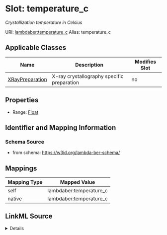 

# Slot: temperature_c 


_Crystallization temperature in Celsius_





URI: [lambdaber:temperature_c](https://w3id.org/lambda-ber-schema/temperature_c)
Alias: temperature_c

<!-- no inheritance hierarchy -->





## Applicable Classes

| Name | Description | Modifies Slot |
| --- | --- | --- |
| [XRayPreparation](XRayPreparation.md) | X-ray crystallography specific preparation |  no  |






## Properties

* Range: [Float](Float.md)




## Identifier and Mapping Information






### Schema Source


* from schema: https://w3id.org/lambda-ber-schema/




## Mappings

| Mapping Type | Mapped Value |
| ---  | ---  |
| self | lambdaber:temperature_c |
| native | lambdaber:temperature_c |




## LinkML Source

<details>
```yaml
name: temperature_c
description: Crystallization temperature in Celsius
from_schema: https://w3id.org/lambda-ber-schema/
rank: 1000
alias: temperature_c
owner: XRayPreparation
domain_of:
- XRayPreparation
range: float

```
</details>